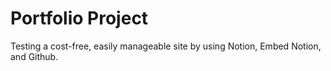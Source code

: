 # Portfolio Project

Testing a cost-free, easily manageable site by using Notion, Embed Notion, and Github.


